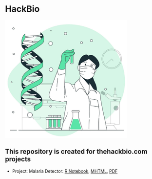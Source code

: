 # HackBio

<img src="https://github.com/siniorone/HackBio/blob/main/banner.jpg?raw=true" width="400">

## This repository is created for thehackbio.com projects
* Project: Malaria Detector: [R Notebook](https://github.com/siniorone/HackBio/blob/main/Malaria/Malaria%20Detector.Rmd), [MHTML](https://github.com/siniorone/HackBio/blob/main/Malaria/Malaria%20Detector.mhtml), [PDF](https://github.com/siniorone/HackBio/blob/main/Malaria/Malaria%20Detector.pdf)
